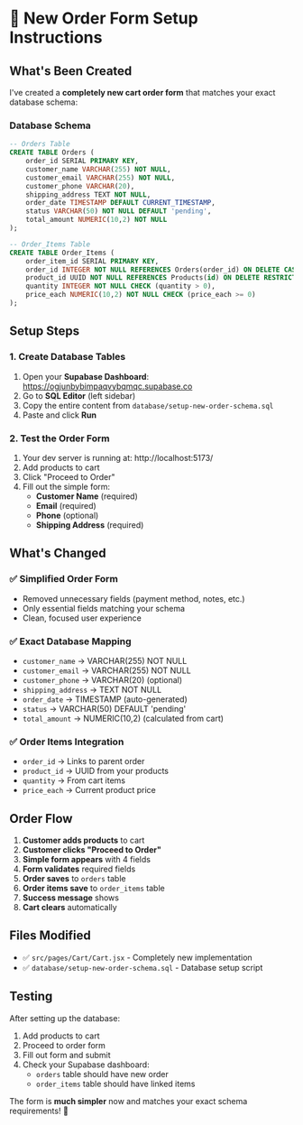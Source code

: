 # 🌸 New Order Form Setup Instructions

## What's Been Created

I've created a **completely new cart order form** that matches your exact database schema:

### Database Schema
```sql
-- Orders Table
CREATE TABLE Orders (
    order_id SERIAL PRIMARY KEY,
    customer_name VARCHAR(255) NOT NULL,
    customer_email VARCHAR(255) NOT NULL,
    customer_phone VARCHAR(20),
    shipping_address TEXT NOT NULL,
    order_date TIMESTAMP DEFAULT CURRENT_TIMESTAMP,
    status VARCHAR(50) NOT NULL DEFAULT 'pending',
    total_amount NUMERIC(10,2) NOT NULL
);

-- Order_Items Table  
CREATE TABLE Order_Items (
    order_item_id SERIAL PRIMARY KEY,
    order_id INTEGER NOT NULL REFERENCES Orders(order_id) ON DELETE CASCADE,
    product_id UUID NOT NULL REFERENCES Products(id) ON DELETE RESTRICT,
    quantity INTEGER NOT NULL CHECK (quantity > 0),
    price_each NUMERIC(10,2) NOT NULL CHECK (price_each >= 0)
);
```

## Setup Steps

### 1. Create Database Tables
1. Open your **Supabase Dashboard**: https://ogjunbybimpaqvybqmqc.supabase.co
2. Go to **SQL Editor** (left sidebar)
3. Copy the entire content from `database/setup-new-order-schema.sql`
4. Paste and click **Run**

### 2. Test the Order Form
1. Your dev server is running at: http://localhost:5173/
2. Add products to cart
3. Click "Proceed to Order" 
4. Fill out the simple form:
   - **Customer Name** (required)
   - **Email** (required)
   - **Phone** (optional)
   - **Shipping Address** (required)

## What's Changed

### ✅ Simplified Order Form
- Removed unnecessary fields (payment method, notes, etc.)
- Only essential fields matching your schema
- Clean, focused user experience

### ✅ Exact Database Mapping
- `customer_name` → VARCHAR(255) NOT NULL
- `customer_email` → VARCHAR(255) NOT NULL  
- `customer_phone` → VARCHAR(20) (optional)
- `shipping_address` → TEXT NOT NULL
- `order_date` → TIMESTAMP (auto-generated)
- `status` → VARCHAR(50) DEFAULT 'pending'
- `total_amount` → NUMERIC(10,2) (calculated from cart)

### ✅ Order Items Integration
- `order_id` → Links to parent order
- `product_id` → UUID from your products
- `quantity` → From cart items
- `price_each` → Current product price

## Order Flow

1. **Customer adds products** to cart
2. **Customer clicks "Proceed to Order"**
3. **Simple form appears** with 4 fields
4. **Form validates** required fields
5. **Order saves** to `orders` table
6. **Order items save** to `order_items` table  
7. **Success message** shows
8. **Cart clears** automatically

## Files Modified

- ✅ `src/pages/Cart/Cart.jsx` - Completely new implementation
- ✅ `database/setup-new-order-schema.sql` - Database setup script

## Testing

After setting up the database:
1. Add products to cart
2. Proceed to order form
3. Fill out form and submit
4. Check your Supabase dashboard:
   - `orders` table should have new order
   - `order_items` table should have linked items

The form is **much simpler** now and matches your exact schema requirements! 🎉
